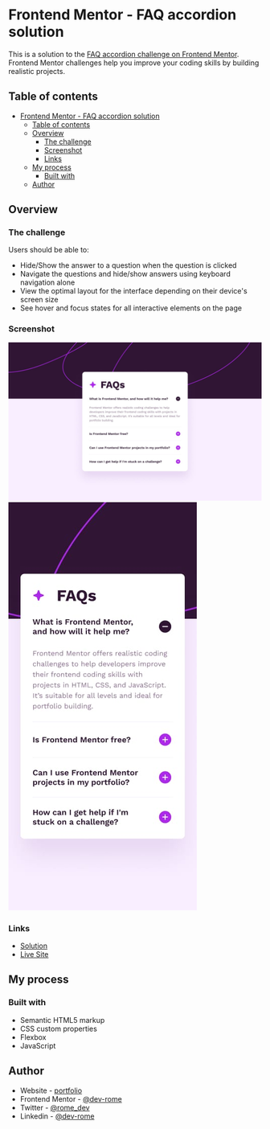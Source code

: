 # Frontend Mentor - FAQ accordion solution

This is a solution to the [FAQ accordion challenge on Frontend Mentor](https://www.frontendmentor.io/challenges/faq-accordion-wyfFdeBwBz). Frontend Mentor challenges help you improve your coding skills by building realistic projects.

## Table of contents

- [Frontend Mentor - FAQ accordion solution](#frontend-mentor---faq-accordion-solution)
  - [Table of contents](#table-of-contents)
  - [Overview](#overview)
    - [The challenge](#the-challenge)
    - [Screenshot](#screenshot)
    - [Links](#links)
  - [My process](#my-process)
    - [Built with](#built-with)
  - [Author](#author)

## Overview

### The challenge

Users should be able to:

- Hide/Show the answer to a question when the question is clicked
- Navigate the questions and hide/show answers using keyboard navigation alone
- View the optimal layout for the interface depending on their device's screen size
- See hover and focus states for all interactive elements on the page

### Screenshot

![](./design/desktop-design.jpg)
![](./design/mobile-design.jpg)

### Links

- [Solution](https://www.frontendmentor.io/solutions/faqaccordion-using-html-css-css-flexbox-and-javascript-Xn503jIZ9g)
- [Live Site](https://tangerine-bubblegum-e5f988.netlify.app/)

## My process

### Built with

- Semantic HTML5 markup
- CSS custom properties
- Flexbox
- JavaScript

## Author

- Website - [portfolio](https://jeromehaynes.com/)
- Frontend Mentor - [@dev-rome](https://www.frontendmentor.io/profile/dev-rome)
- Twitter - [@rome_dev](https://x.com/rome_dev)
- Linkedin - [@dev-rome](https://www.linkedin.com/in/jerome-haynes/)